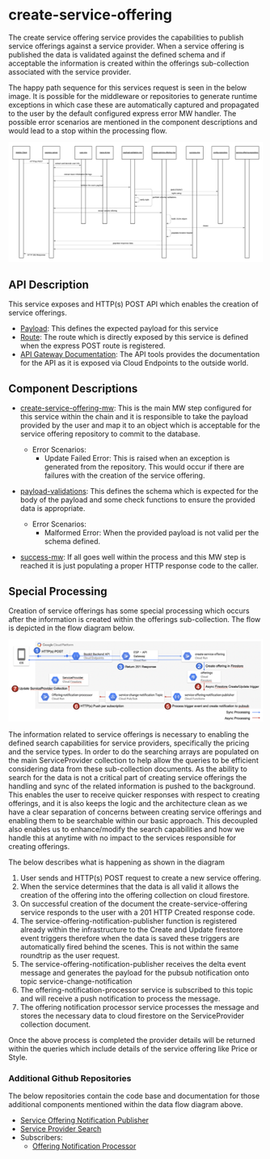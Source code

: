# create-service-offering

The create service offering service provides the capabilities to publish service offerings against a service provider. When a service offering is published the data is validated against the defined schema and if acceptable the information is created within the offerings sub-collection associated with the service provider.

The happy path sequence for this services request is seen in the below image. It is possible for the middleware or repositories to generate runtime exceptions in which case these are automatically captured and propagated to the user by the default configured express error MW handler. The possible error scenarios are mentioned in the component descriptions and would lead to a stop within the processing flow.

[![create-service-offering-sequence](../../../docs/images/create-service-offering-sequence.png)](../../../docs/images/create-service-offering-sequence.png)

## API Description

This service exposes and HTTP(s) POST API which enables the creation of service offerings.

- [Payload](./src/payload-validations.js): This defines the expected payload for this service
- [Route](./src/index.js): The route which is directly exposed by this service is defined when the express POST route is registered.
- [API Gateway Documentation](https://endpointsportal.bookit-app-260021.cloud.goog/docs/esp-fjwomrdjca-ue.a.run.app/0/routes/provider/%7BproviderId%7D/services/post): The API tools provides the documentation for the API as it is exposed via Cloud Endpoints to the outside world. 

## Component Descriptions

- [create-service-offering-mw](./src/create-service-offering-mw.js): This is the main MW step configured for this service within the chain and it is responsible to take the payload provided by the user and map it to an object which is acceptable for the service offering repository to commit to the database.

  - Error Scenarios:
    - Update Failed Error: This is raised when an exception is generated from the repository. This would occur if there are failures with the creation of the service offering.

- [payload-validations](./src/payload-validations.js): This defines the schema which is expected for the body of the payload and some check functions to ensure the provided data is appropriate.

  - Error Scenarios:
    - Malformed Error: When the provided payload is not valid per the schema defined.

- [success-mw](./src/success-mw.js): If all goes well within the process and this MW step is reached it is just populating a proper HTTP response code to the caller.

## Special Processing

Creation of service offerings has some special processing which occurs after the information is created within the offerings sub-collection. The flow is depicted in the flow diagram below.

[![create-offering-special-processing](../../../docs/images/create-offering-special-processing.png)](../../../docs/images/create-offering-special-processing.png)

The information related to service offerings is necessary to enabling the defined search capabilities for service providers, specifically the pricing and the service types. In order to do the searching arrays are populated on the main ServiceProvider collection to help allow the queries to be efficient considering data from these sub-collection documents. As the ability to search for the data is not a critical part of creating service offerings the handling and sync of the related information is pushed to the background. This enables the user to receive quicker responses with respect to creating offerings, and it is also keeps the logic and the architecture clean as we have a clear separation of concerns between creating service offerings and enabling them to be searchable within our basic approach. This decoupled also enables us to enhance/modify the search capabilities and how we handle this at anytime with no impact to the services responsible for creating offerings.

The below describes what is happening as shown in the diagram

1. User sends and HTTP(s) POST request to create a new service offering.
2. When the service determines that the data is all valid it allows the creation of the offering into the offering collection on cloud firestore.
3. On successful creation of the document the create-service-offering service responds to the user with a 201 HTTP Created response code.
4. The service-offering-notification-publisher function is registered already within the infrastructure to the Create and Update firestore event triggers therefore when the data is saved these triggers are automatically fired behind the scenes. This is not within the same roundtrip as the user request.
5. The service-offering-notification-publisher receives the delta event message and generates the payload for the pubsub notification onto topic service-change-notification
6. The offering-notification-processor service is subscribed to this topic and will receive a push notification to process the message.
7. The offering notification processor service processes the message and stores the necessary data to cloud firestore on the ServiceProvider collection document.

Once the above process is completed the provider details will be returned within the queries which include details of the service offering like Price or Style.

### Additional Github Repositories

The below repositories contain the code base and documentation for those additional components mentioned within the data flow diagram above.

- [Service Offering Notification Publisher](https://github.com/bookit-app/service-offering-notification-publisher)
- [Service Provider Search](https://github.com/bookit-app/provider-services/tree/master/src/services/provider-search)
- Subscribers:
  - [Offering Notification Processor](https://github.com/bookit-app/provider-services/tree/master/src/services/offering-notification-processor)
